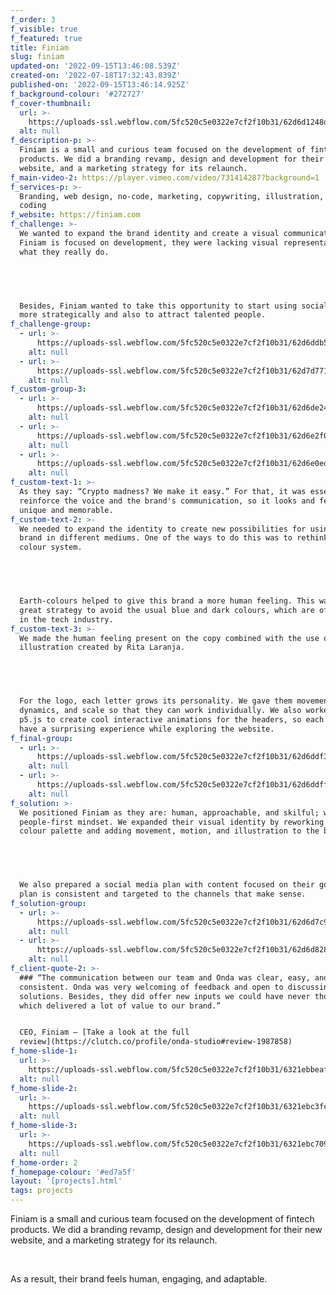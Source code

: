 ```yaml
---
f_order: 3
f_visible: true
f_featured: true
title: Finiam
slug: finiam
updated-on: '2022-09-15T13:46:08.539Z'
created-on: '2022-07-18T17:32:43.839Z'
published-on: '2022-09-15T13:46:14.925Z'
f_background-colour: '#272727'
f_cover-thumbnail:
  url: >-
    https://uploads-ssl.webflow.com/5fc520c5e0322e7cf2f10b31/62d6d1248db0693cbb3c2974_main-img.svg
  alt: null
f_description-p: >-
  Finiam is a small and curious team focused on the development of fintech
  products. We did a branding revamp, design and development for their new
  website, and a marketing strategy for its relaunch.
f_main-video-2: https://player.vimeo.com/video/731414287?background=1
f_services-p: >-
  Branding, web design, no-code, marketing, copywriting, illustration, creative
  coding
f_website: https://finiam.com
f_challenge: >-
  We wanted to expand the brand identity and create a visual communication. As
  Finiam is focused on development, they were lacking visual representations of
  what they really do.


  ‍


  Besides, Finiam wanted to take this opportunity to start using social media
  more strategically and also to attract talented people.
f_challenge-group:
  - url: >-
      https://uploads-ssl.webflow.com/5fc520c5e0322e7cf2f10b31/62d6ddb59180929520d252ec_brand-mockup%25252525252525252520(3).png
    alt: null
  - url: >-
      https://uploads-ssl.webflow.com/5fc520c5e0322e7cf2f10b31/62d7d77152a03e09a400d3e1_illustrations.png
    alt: null
f_custom-group-3:
  - url: >-
      https://uploads-ssl.webflow.com/5fc520c5e0322e7cf2f10b31/62d6de240efa5f168a0e4fa2_mobile.png
    alt: null
  - url: >-
      https://uploads-ssl.webflow.com/5fc520c5e0322e7cf2f10b31/62d6e2f0be569d4db0ed59b7_overall-brand.png
    alt: null
  - url: >-
      https://uploads-ssl.webflow.com/5fc520c5e0322e7cf2f10b31/62d6e0edaab6f6023442c9cd_last-img.svg
    alt: null
f_custom-text-1: >-
  As they say: “Crypto madness? We make it easy.” For that, it was essential to
  reinforce the voice and the brand's communication, so it looks and feels
  unique and memorable.
f_custom-text-2: >-
  We needed to expand the identity to create new possibilities for using the
  brand in different mediums. One of the ways to do this was to rethink the
  colour system.


  ‍


  Earth-colours helped to give this brand a more human feeling. This was also a
  great strategy to avoid the usual blue and dark colours, which are often used
  in the tech industry.
f_custom-text-3: >-
  We made the human feeling present on the copy combined with the use of
  illustration created by Rita Laranja.


  ‍


  For the logo, each letter grows its personality. We gave them movement,
  dynamics, and scale so that they can work individually. We also worked with
  p5.js to create cool interactive animations for the headers, so each user can
  have a surprising experience while exploring the website.
f_final-group:
  - url: >-
      https://uploads-ssl.webflow.com/5fc520c5e0322e7cf2f10b31/62d6ddf31c7215e1ff722113_posters.svg
    alt: null
  - url: >-
      https://uploads-ssl.webflow.com/5fc520c5e0322e7cf2f10b31/62d6ddffaeb093de46c8335f_merch-mockups%2525252525252520(1).png
    alt: null
f_solution: >-
  We positioned Finiam as they are: human, approachable, and skilful; with a
  people-first mindset. We expanded their visual identity by reworking their
  colour palette and adding movement, motion, and illustration to the brand.


  ‍


  We also prepared a social media plan with content focused on their goals. This
  plan is consistent and targeted to the channels that make sense.
f_solution-group:
  - url: >-
      https://uploads-ssl.webflow.com/5fc520c5e0322e7cf2f10b31/62d6d7c96a8d3d13e876368e_website-mockup%20(2).png
    alt: null
  - url: >-
      https://uploads-ssl.webflow.com/5fc520c5e0322e7cf2f10b31/62d6d8281011cb4af3e4057b_heros.png
    alt: null
f_client-quote-2: >-
  ### “The communication between our team and Onda was clear, easy, and
  consistent. Onda was very welcoming of feedback and open to discussing new
  solutions. Besides, they did offer new inputs we could have never thought of,
  which delivered a lot of value to our brand.”


  CEO, Finiam — [Take a look at the full
  review](https://clutch.co/profile/onda-studio#review-1987858)
f_home-slide-1:
  url: >-
    https://uploads-ssl.webflow.com/5fc520c5e0322e7cf2f10b31/6321ebbeafe0266a7c5ed9ec_home1%40.jpeg
  alt: null
f_home-slide-2:
  url: >-
    https://uploads-ssl.webflow.com/5fc520c5e0322e7cf2f10b31/6321ebc3fcf815b2c6823555_home2%40.jpeg
  alt: null
f_home-slide-3:
  url: >-
    https://uploads-ssl.webflow.com/5fc520c5e0322e7cf2f10b31/6321ebc709572cbe882faee4_home3%40.jpeg
  alt: null
f_home-order: 2
f_homepage-colour: '#ed7a5f'
layout: '[projects].html'
tags: projects
---
```


Finiam is a small and curious team focused on the development of fintech products. We did a branding revamp, design and development for their new website, and a marketing strategy for its relaunch.

‍

As a result, their brand feels human, engaging, and adaptable.
